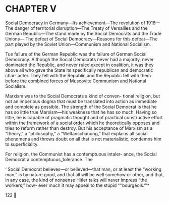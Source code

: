 
# CHAPTER V

Social Democracy in Germany—Its achievement—The revolution of 1918—The
danger of territorial disruption—The Treaty of Versailles and the German
Republic—The stand made by the Social Democrats and the Trade Unions—
The defeat of Social Democracy—Reasons for this defeat—The part played by
the Soviet Union—Communism and National Socialism.

Tue failure of the German Republic was the failure of
German Social Democracy. Although the Social Democrats
never had a majority, never dominated the Republic, and
never ruled except in coalition, it was they above all who
gave the State its specifically republican and democratic char-
acter. They fell with the Republic and the Republic fell with
them before the combined forces of Muscovite Communism
and National Socialism.

Marxism was to the Social Democrats a kind of conven-
tional religion, but not an imperious dogma that must be
translated into action as immediate and complete as possible.
The strength of the Social Democrat is that he has so little
true Marxism—his weakness that he has so much. Having so
little, he is capable of pragmatic thought and of practical
constructive effort within the framework of a social order
which he theoretically opposes and tries to reform rather
than destroy. But his acceptance of Marxism as a “theory,”
a “philosophy,” a “Weltanschauung,” that explains all social
phenomena and throws doubt on all that is not materialistic,
condemns him to superficiality.

For religion, the Communist has a contemptuous intaler-
ance, the Social Democrat a contemptuous_tolerance. The

‘ Social Democrat believes—or believed—that man, or at least
the “working man,” is by nature good, and that all will be
well somehow or other, and that, in any case, the kind of
nonsense Hitler talks will never impress “the workers,” how-
ever much it may appeal to the stupid ‘“‘bourgeois.”’*

122
